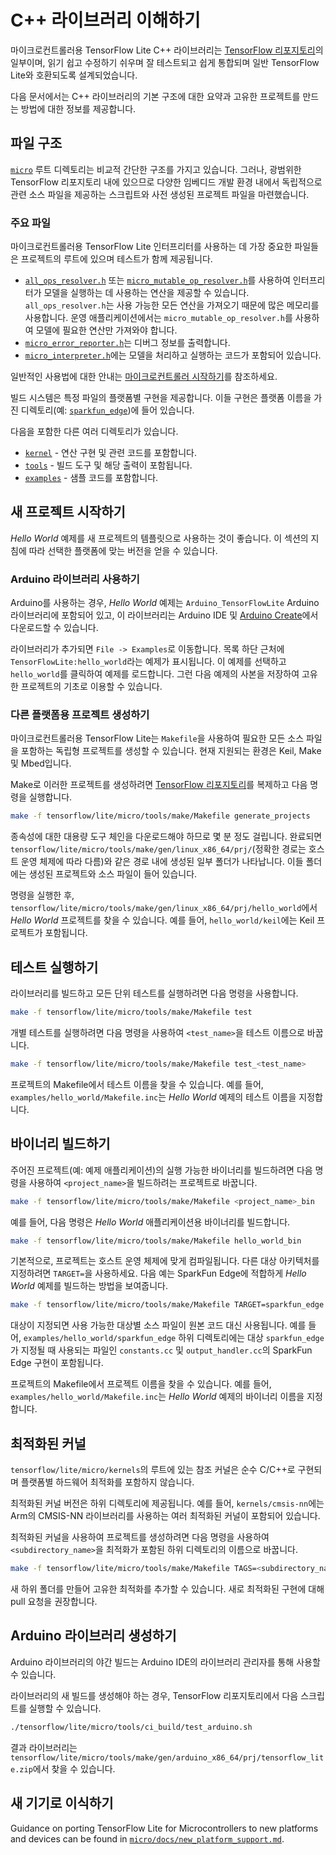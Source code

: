 # C++ 라이브러리 이해하기

마이크로컨트롤러용 TensorFlow Lite C++ 라이브러리는 [TensorFlow 리포지토리](https://github.com/tensorflow/tflite-micro/blob/main/tensorflow/lite/micro)의 일부이며, 읽기 쉽고 수정하기 쉬우며 잘 테스트되고 쉽게 통합되며 일반 TensorFlow Lite와 호환되도록 설계되었습니다.

다음 문서에서는 C++ 라이브러리의 기본 구조에 대한 요약과 고유한 프로젝트를 만드는 방법에 대한 정보를 제공합니다.

## 파일 구조

[`micro`](https://github.com/tensorflow/tflite-micro/blob/main/tensorflow/lite/micro) 루트 디렉토리는 비교적 간단한 구조를 가지고 있습니다. 그러나, 광범위한 TensorFlow 리포지토리 내에 있으므로 다양한 임베디드 개발 환경 내에서 독립적으로 관련 소스 파일을 제공하는 스크립트와 사전 생성된 프로젝트 파일을 마련했습니다.

### 주요 파일

마이크로컨트롤러용 TensorFlow Lite 인터프리터를 사용하는 데 가장 중요한 파일들은 프로젝트의 루트에 있으며 테스트가 함께 제공됩니다.

- [`all_ops_resolver.h`](https://github.com/tensorflow/tflite-micro/blob/main/tensorflow/lite/micro/all_ops_resolver.h) 또는 [`micro_mutable_op_resolver.h`](https://github.com/tensorflow/tflite-micro/blob/main/tensorflow/lite/micro/micro_mutable_op_resolver.h)를 사용하여 인터프리터가 모델을 실행하는 데 사용하는 연산을 제공할 수 있습니다. `all_ops_resolver.h`는 사용 가능한 모든 연산을 가져오기 때문에 많은 메모리를 사용합니다. 운영 애플리케이션에서는 `micro_mutable_op_resolver.h`를 사용하여 모델에 필요한 연산만 가져와야 합니다.
- [`micro_error_reporter.h`](https://github.com/tensorflow/tflite-micro/blob/main/tensorflow/lite/micro/micro_error_reporter.h)는 디버그 정보를 출력합니다.
- [`micro_interpreter.h`](https://github.com/tensorflow/tflite-micro/blob/main/tensorflow/lite/micro/micro_interpreter.h)에는 모델을 처리하고 실행하는 코드가 포함되어 있습니다.

일반적인 사용법에 대한 안내는 [마이크로컨트롤러 시작하기](get_started_low_level.md)를 참조하세요.

빌드 시스템은 특정 파일의 플랫폼별 구현을 제공합니다. 이들 구현은 플랫폼 이름을 가진 디렉토리(예: [`sparkfun_edge`](https://github.com/tensorflow/tflite-micro/blob/main/tensorflow/lite/micro/sparkfun_edge))에 들어 있습니다.

다음을 포함한 다른 여러 디렉토리가 있습니다.

- [`kernel`](https://github.com/tensorflow/tflite-micro/blob/main/tensorflow/lite/micro/kernels) - 연산 구현 및 관련 코드를 포함합니다.
- [`tools`](https://github.com/tensorflow/tflite-micro/blob/main/tensorflow/lite/micro/tools) - 빌드 도구 및 해당 출력이 포함됩니다.
- [`examples`](https://github.com/tensorflow/tflite-micro/blob/main/tensorflow/lite/micro/examples) - 샘플 코드를 포함합니다.

## 새 프로젝트 시작하기

*Hello World* 예제를 새 프로젝트의 템플릿으로 사용하는 것이 좋습니다. 이 섹션의 지침에 따라 선택한 플랫폼에 맞는 버전을 얻을 수 있습니다.

### Arduino 라이브러리 사용하기

Arduino를 사용하는 경우, *Hello World* 예제는 `Arduino_TensorFlowLite` Arduino 라이브러리에 포함되어 있고, 이 라이브러리는 Arduino IDE 및 [Arduino Create](https://create.arduino.cc/)에서 다운로드할 수 있습니다.

라이브러리가 추가되면 `File -> Examples`로 이동합니다. 목록 하단 근처에 `TensorFlowLite:hello_world`라는 예제가 표시됩니다. 이 예제를 선택하고 `hello_world`를 클릭하여 예제를 로드합니다. 그런 다음 예제의 사본을 저장하여 고유한 프로젝트의 기초로 이용할 수 있습니다.

### 다른 플랫폼용 프로젝트 생성하기

마이크로컨트롤러용 TensorFlow Lite는 `Makefile`을 사용하여 필요한 모든 소스 파일을 포함하는 독립형 프로젝트를 생성할 수 있습니다. 현재 지원되는 환경은 Keil, Make 및 Mbed입니다.

Make로 이러한 프로젝트를 생성하려면 [TensorFlow 리포지토리](http://github.com/tensorflow/tensorflow)를 복제하고 다음 명령을 실행합니다.

```bash
make -f tensorflow/lite/micro/tools/make/Makefile generate_projects
```

종속성에 대한 대용량 도구 체인을 다운로드해야 하므로 몇 분 정도 걸립니다. 완료되면 `tensorflow/lite/micro/tools/make/gen/linux_x86_64/prj/`(정확한 경로는 호스트 운영 체제에 따라 다름)와 같은 경로 내에 생성된 일부 폴더가 나타납니다. 이들 폴더에는 생성된 프로젝트와 소스 파일이 들어 있습니다.

명령을 실행한 후, `tensorflow/lite/micro/tools/make/gen/linux_x86_64/prj/hello_world`에서 *Hello World* 프로젝트를 찾을 수 있습니다. 예를 들어, `hello_world/keil`에는 Keil 프로젝트가 포함됩니다.

## 테스트 실행하기

라이브러리를 빌드하고 모든 단위 테스트를 실행하려면 다음 명령을 사용합니다.

```bash
make -f tensorflow/lite/micro/tools/make/Makefile test
```

개별 테스트를 실행하려면 다음 명령을 사용하여 `<test_name>`을 테스트 이름으로 바꿉니다.

```bash
make -f tensorflow/lite/micro/tools/make/Makefile test_<test_name>
```

프로젝트의 Makefile에서 테스트 이름을 찾을 수 있습니다. 예를 들어, `examples/hello_world/Makefile.inc`는 *Hello World* 예제의 테스트 이름을 지정합니다.

## 바이너리 빌드하기

주어진 프로젝트(예: 예제 애플리케이션)의 실행 가능한 바이너리를 빌드하려면 다음 명령을 사용하여 `<project_name>`을 빌드하려는 프로젝트로 바꿉니다.

```bash
make -f tensorflow/lite/micro/tools/make/Makefile <project_name>_bin
```

예를 들어, 다음 명령은 *Hello World* 애플리케이션용 바이너리를 빌드합니다.

```bash
make -f tensorflow/lite/micro/tools/make/Makefile hello_world_bin
```

기본적으로, 프로젝트는 호스트 운영 체제에 맞게 컴파일됩니다. 다른 대상 아키텍처를 지정하려면 `TARGET=`을 사용하세요. 다음 예는 SparkFun Edge에 적합하게 *Hello World* 예제를 빌드하는 방법을 보여줍니다.

```bash
make -f tensorflow/lite/micro/tools/make/Makefile TARGET=sparkfun_edge hello_world_bin
```

대상이 지정되면 사용 가능한 대상별 소스 파일이 원본 코드 대신 사용됩니다. 예를 들어, `examples/hello_world/sparkfun_edge` 하위 디렉토리에는 대상 `sparkfun_edge`가 지정될 때 사용되는 파일인 `constants.cc` 및 `output_handler.cc`의 SparkFun Edge 구현이 포함됩니다.

프로젝트의 Makefile에서 프로젝트 이름을 찾을 수 있습니다. 예를 들어, `examples/hello_world/Makefile.inc`는 *Hello World* 예제의 바이너리 이름을 지정합니다.

## 최적화된 커널

`tensorflow/lite/micro/kernels`의 루트에 있는 참조 커널은 순수 C/C++로 구현되며 플랫폼별 하드웨어 최적화를 포함하지 않습니다.

최적화된 커널 버전은 하위 디렉토리에 제공됩니다. 예를 들어, `kernels/cmsis-nn`에는 Arm의 CMSIS-NN 라이브러리를 사용하는 여러 최적화된 커널이 포함되어 있습니다.

최적화된 커널을 사용하여 프로젝트를 생성하려면 다음 명령을 사용하여 `<subdirectory_name>`을 최적화가 포함된 하위 디렉토리의 이름으로 바꿉니다.

```bash
make -f tensorflow/lite/micro/tools/make/Makefile TAGS=<subdirectory_name> generate_projects
```

새 하위 폴더를 만들어 고유한 최적화를 추가할 수 있습니다. 새로 최적화된 구현에 대해 pull 요청을 권장합니다.

## Arduino 라이브러리 생성하기

Arduino 라이브러리의 야간 빌드는 Arduino IDE의 라이브러리 관리자를 통해 사용할 수 있습니다.

라이브러리의 새 빌드를 생성해야 하는 경우, TensorFlow 리포지토리에서 다음 스크립트를 실행할 수 있습니다.

```bash
./tensorflow/lite/micro/tools/ci_build/test_arduino.sh
```

결과 라이브러리는 `tensorflow/lite/micro/tools/make/gen/arduino_x86_64/prj/tensorflow_lite.zip`에서 찾을 수 있습니다.

## 새 기기로 이식하기

Guidance on porting TensorFlow Lite for Microcontrollers to new platforms and devices can be found in [`micro/docs/new_platform_support.md`](https://github.com/tensorflow/tflite-micro/blob/main/tensorflow/lite/micro/docs/new_platform_support.md).
